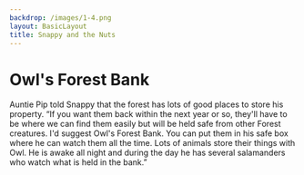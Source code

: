 ```yaml
---
backdrop: /images/1-4.png
layout: BasicLayout
title: Snappy and the Nuts
---
```


# Owl's Forest Bank

Auntie Pip told Snappy that the forest has lots of good places to store his property.  “If you want them back within the next year or so, they'll have to be where we can find them easily but will be held safe from other Forest creatures.  I'd suggest Owl's Forest Bank.  You can put them in his safe box where he can watch them all the time.  Lots of animals store their things with Owl. He is awake all night and during the day he has several salamanders who watch what is held in the bank.”

<Helper id="2"/>

<Pagination previous="3" next="5"/>

